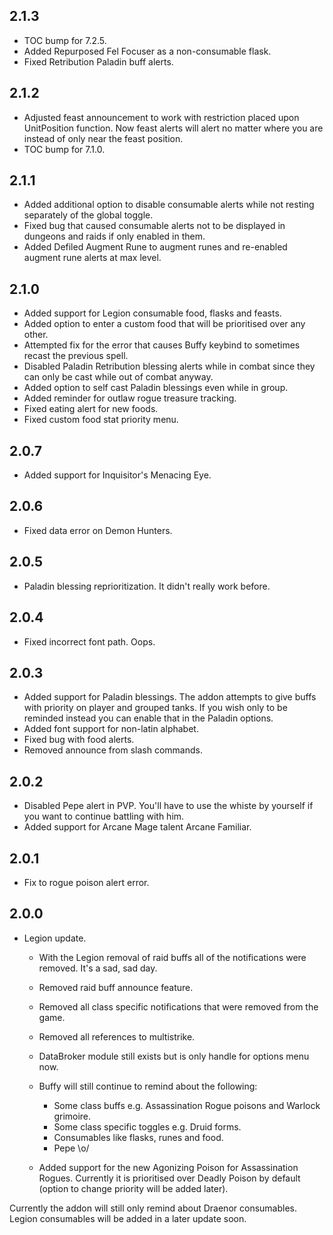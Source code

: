 ## 2.1.3
* TOC bump for 7.2.5.
* Added Repurposed Fel Focuser as a non-consumable flask.
* Fixed Retribution Paladin buff alerts.

## 2.1.2
* Adjusted feast announcement to work with restriction placed upon UnitPosition function. Now feast alerts will alert no matter where you are instead of only near the feast position.
* TOC bump for 7.1.0.

## 2.1.1
* Added additional option to disable consumable alerts while not resting separately of the global toggle.
* Fixed bug that caused consumable alerts not to be displayed in dungeons and raids if only enabled in them.
* Added Defiled Augment Rune to augment runes and re-enabled augment rune alerts at max level.

## 2.1.0
* Added support for Legion consumable food, flasks and feasts.
* Added option to enter a custom food that will be prioritised over any other.
* Attempted fix for the error that causes Buffy keybind to sometimes recast the previous spell.
* Disabled Paladin Retribution blessing alerts while in combat since they can only be cast while out of combat anyway.
* Added option to self cast Paladin blessings even while in group.
* Added reminder for outlaw rogue treasure tracking.
* Fixed eating alert for new foods.
* Fixed custom food stat priority menu.

## 2.0.7
* Added support for Inquisitor's Menacing Eye.

## 2.0.6
* Fixed data error on Demon Hunters.

## 2.0.5
* Paladin blessing reprioritization. It didn't really work before.

## 2.0.4
* Fixed incorrect font path. Oops.

## 2.0.3
* Added support for Paladin blessings. The addon attempts to give buffs with priority on player and grouped tanks. If you wish only to be reminded instead you can enable that in the Paladin options.
* Added font support for non-latin alphabet.
* Fixed bug with food alerts.
* Removed announce from slash commands.

## 2.0.2
* Disabled Pepe alert in PVP. You'll have to use the whiste by yourself if you want to continue battling with him.
* Added support for Arcane Mage talent Arcane Familiar.

## 2.0.1
* Fix to rogue poison alert error.

## 2.0.0 
* Legion update.
	* With the Legion removal of raid buffs all of the notifications were removed. It's a sad, sad day.
	* Removed raid buff announce feature.
	* Removed all class specific notifications that were removed from the game.
	* Removed all references to multistrike.
	* DataBroker module still exists but is only handle for options menu now.
	
	* Buffy will still continue to remind about the following:
		* Some class buffs e.g. Assassination Rogue poisons and Warlock grimoire.
		* Some class specific toggles e.g. Druid forms.
		* Consumables like flasks, runes and food.
		* Pepe \o/
	* Added support for the new Agonizing Poison for Assassination Rogues. Currently it is prioritised over Deadly Poison by default (option to change priority will be added later).
	
Currently the addon will still only remind about Draenor consumables. Legion consumables will be added in a later update soon.